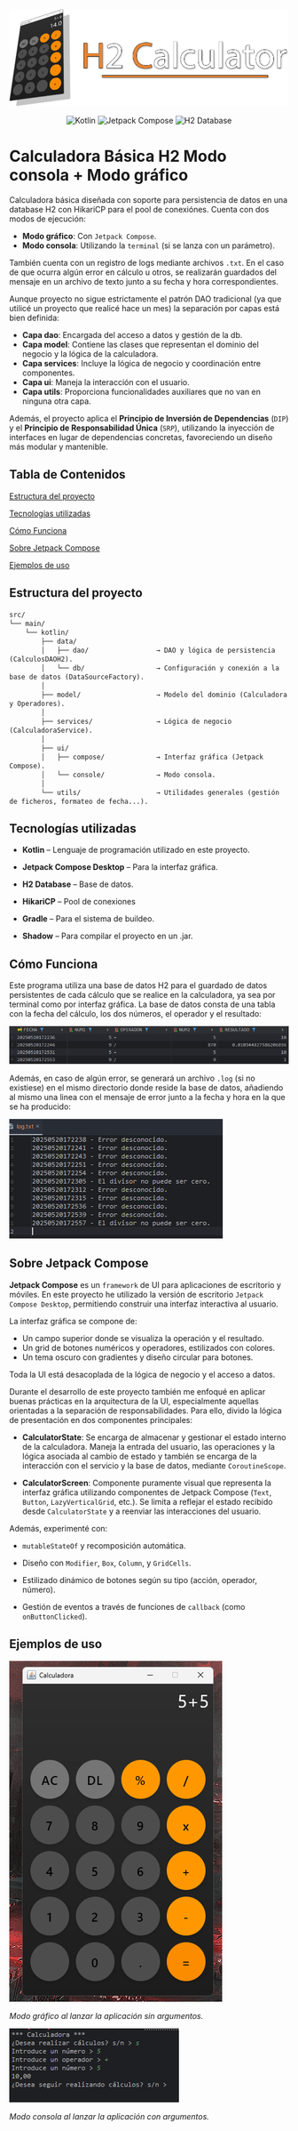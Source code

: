 <p align="center"><img alt="h2" src="./assets/readme-header.png"/></p>

<p align="center">
  <img alt="Kotlin" src="https://img.shields.io/badge/Kotlin-2.1-blue?logo=kotlin&logoColor=white"/>
  <img alt="Jetpack Compose" src="https://img.shields.io/badge/Jetpack%20Compose-Desktop-green?logo=android&logoColor=white"/>
  <img alt="H2 Database" src="https://img.shields.io/badge/H2-database-orange?logo=databricks&logoColor=white"/>
</p>

# Calculadora Básica H2 Modo consola + Modo gráfico

Calculadora básica diseñada con soporte para persistencia de datos en una database H2 con HikariCP para el pool de conexiónes. Cuenta con dos modos de ejecución:
- **Modo gráfico**: Con `Jetpack Compose`.
- **Modo consola**: Utilizando la `terminal` (si se lanza con un parámetro).

También cuenta con un registro de logs mediante archivos `.txt`. En el caso de que ocurra algún error en cálculo u otros, se realizarán guardados del mensaje
en un archivo de texto junto a su fecha y hora correspondientes.

Aunque proyecto no sigue estrictamente el patrón DAO tradicional (ya que utilicé un proyecto que realicé hace un mes) la separación por capas está bien definida:
- **Capa dao**: Encargada del acceso a datos y gestión de la db.
- **Capa model**: Contiene las clases que representan el dominio del negocio y la lógica de la calculadora.
- **Capa services**: Incluye la lógica de negocio y coordinación entre componentes.
- **Capa ui**: Maneja la interacción con el usuario.
- **Capa utils**: Proporciona funcionalidades auxiliares que no van en ninguna otra capa.

Además, el proyecto aplica el **Principio de Inversión de Dependencias** (`DIP`) y el **Principio de Responsabilidad Única** (`SRP`), utilizando la inyección de interfaces en lugar de dependencias concretas, favoreciendo un diseño más modular y mantenible.

## Tabla de Contenidos
[Estructura del proyecto](#estructura-del-proyecto)

[Tecnologías utilizadas](#tecnologías-utilizadas)

[Cómo Funciona](#cómo-funciona)

[Sobre Jetpack Compose](#sobre-jetpack-compose)

[Ejemplos de uso](#ejemplos-de-uso)

## Estructura del proyecto

````plaintext
src/
└── main/
    └── kotlin/
        ├── data/
        │   ├── dao/                 → DAO y lógica de persistencia (CalculosDAOH2).
        │   └── db/                  → Configuración y conexión a la base de datos (DataSourceFactory).
        │
        ├── model/                   → Modelo del dominio (Calculadora y Operadores).
        │
        ├── services/                → Lógica de negocio (CalculadoraService).
        │
        ├── ui/
        │   ├── compose/             → Interfaz gráfica (Jetpack Compose).
        │   └── console/             → Modo consola.
        │
        └── utils/                   → Utilidades generales (gestión de ficheros, formateo de fecha...).
````

## Tecnologías utilizadas

- **Kotlin** – Lenguaje de programación utilizado en este proyecto.

- **Jetpack Compose Desktop** – Para la interfaz gráfica.

- **H2 Database** – Base de datos.

- **HikariCP** – Pool de conexiones

- **Gradle** – Para el sistema de buildeo.
  
- **Shadow** – Para compilar el proyecto en un .jar.

## Cómo Funciona

Este programa utiliza una base de datos H2 para el guardado de datos persistentes de cada cálculo que se realice en la calculadora, ya sea por terminal como por interfaz gráfica.
La base de datos consta de una tabla con la fecha del cálculo, los dos números, el operador y el resultado:

![tabla](assets/tabla.png)

Además, en caso de algún error, se generará un archivo `.log` (si no existiese) en el mismo directorio donde reside la base de datos, añadiendo al mismo una linea con el mensaje de error junto a la fecha y hora en la que se ha producido:

![log](assets/log.png)

## Sobre Jetpack Compose

**Jetpack Compose** es un `framework` de UI para aplicaciones de escritorio y móviles. En este proyecto he utilizado la versión de escritorio `Jetpack Compose Desktop`, permitiendo construir una interfaz interactiva al usuario.

La interfaz gráfica se compone de:
- Un campo superior donde se visualiza la operación y el resultado.
- Un grid de botones numéricos y operadores, estilizados con colores.
- Un tema oscuro con gradientes y diseño circular para botones.

Toda la UI está desacoplada de la lógica de negocio y el acceso a datos.

Durante el desarrollo de este proyecto también me enfoqué en aplicar buenas prácticas en la arquitectura de la UI, especialmente aquellas orientadas a la separación de responsabilidades. Para ello, divido la lógica de presentación en dos componentes principales:

- **CalculatorState**: Se encarga de almacenar y gestionar el estado interno de la calculadora. Maneja la entrada del usuario, las operaciones y la lógica asociada al cambio de estado y también se encarga de la interacción con el servicio y la base de datos, mediante `CoroutineScope`.

- **CalculatorScreen**: Componente puramente visual que representa la interfaz gráfica utilizando componentes de Jetpack Compose (`Text`, `Button`, `LazyVerticalGrid`, etc.). Se limita a reflejar el estado recibido desde `CalculatorState` y a reenviar las interacciones del usuario.

Además, experimenté con:

- `mutableStateOf` y recomposición automática.

- Diseño con `Modifier`, `Box`, `Column`, y `GridCells`.

- Estilizado dinámico de botones según su tipo (acción, operador, número).

- Gestión de eventos a través de funciones de `callback` (como `onButtonClicked`).

## Ejemplos de uso

  <img src="assets/graphic-mode.png" alt="Interfaz gráfica de la calculadora"/>

  <em>Modo gráfico al lanzar la aplicación sin argumentos.</em>

  <img src="assets/console-mode.png" alt="Modo consola"/>

  <em>Modo consola al lanzar la aplicación con argumentos.</em>
